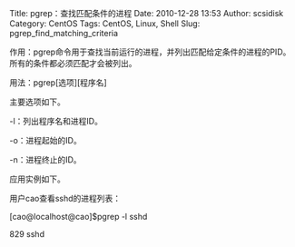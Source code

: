 Title: pgrep：查找匹配条件的进程
Date: 2010-12-28 13:53
Author: scsidisk
Category: CentOS
Tags: CentOS, Linux, Shell
Slug: pgrep_find_matching_criteria

作用：pgrep命令用于查找当前运行的进程，并列出匹配给定条件的进程的PID。所有的条件都必须匹配才会被列出。

用法：pgrep[选项][程序名]

主要选项如下。

-l：列出程序名和进程ID。

-o：进程起始的ID。

-n：进程终止的ID。

应用实例如下。

用户cao查看sshd的进程列表：

[cao@localhost@cao]\$pgrep -l sshd

829 sshd
